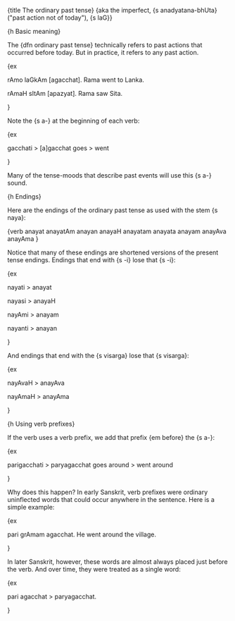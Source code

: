 {title The ordinary past tense}
{aka the imperfect, {s anadyatana-bhUta} ("past action not of today"), {s laG}}


{h Basic meaning}

The {dfn ordinary past tense} technically refers to past actions that occurred
before today. But in practice, it refers to any past action.

{ex

rAmo laGkAm [agacchat].
Rama went to Lanka.

rAmaH sItAm [apazyat].
Rama saw Sita.

}

Note the {s a-} at the beginning of each verb:

{ex

gacchati > [a]gacchat
goes > went

}

Many of the tense-moods that describe past events will use this {s a-} sound.


{h Endings}

Here are the endings of the ordinary past tense as used with the stem {s naya}:

{verb
    anayat anayatAm anayan
    anayaH anayatam anayata
    anayam anayAva anayAma
}

Notice that many of these endings are shortened versions of the present tense
endings. Endings that end with {s -i} lose that {s -i}:

{ex

nayati > anayat

nayasi > anayaH

nayAmi > anayam

nayanti > anayan

}

And endings that end with the {s visarga} lose that {s visarga}:

{ex

nayAvaH > anayAva

nayAmaH > anayAma

}


{h Using verb prefixes}

If the verb uses a verb prefix, we add that prefix {em before} the {s a-}:

{ex

parigacchati > paryagacchat
goes around > went around

}

Why does this happen? In early Sanskrit, verb prefixes were ordinary
uninflected words that could occur anywhere in the sentence. Here is a simple
example:

{ex

pari grAmam agacchat.
He went around the village.

}

In later Sanskrit, however, these words are almost always placed just before
the verb. And over time, they were treated as a single word:

{ex

pari agacchat > paryagacchat.

}
